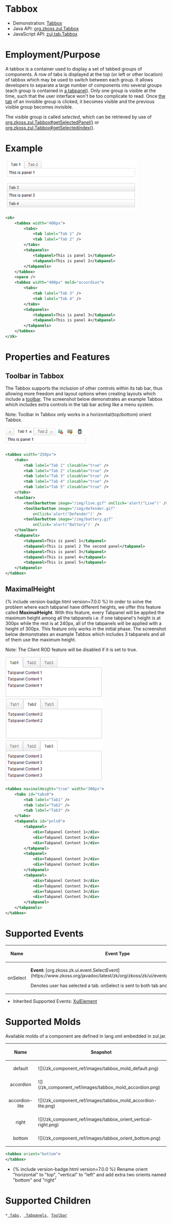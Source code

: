 

# Tabbox

- Demonstration: [Tabbox](http://www.zkoss.org/zkdemo/tabbox)
- Java API: [org.zkoss.zul.Tabbox](https://www.zkoss.org/javadoc/latest/zk/org/zkoss/zul/Tabbox.html)
- JavaScript API: [zul.tab.Tabbox](https://www.zkoss.org/javadoc/latest/jsdoc/classes/zul.tab.Tabbox.html)


# Employment/Purpose

A tabbox is a container used to display a set of tabbed groups of
components. A row of tabs is displayed at the top (or left or other
location) of tabbox which may be used to switch between each group. It
allows developers to separate a large number of components into several
groups (each group is contained in [a tabpanel]({{site.baseurl}}/zk_component_ref/containers/tabbox/tabpanel)).
Only one group is visible at the time, such that the user interface
won't be too complicate to read. Once [the tab]({{site.baseurl}}/zk_component_ref/containers/tabbox/tab) of an
invisible group is clicked, it becomes visible and the previous visible
group becomes invisible.

The visible group is called *selected*, which can be retrieved by use of
[org.zkoss.zul.Tabbox#getSelectedPanel()](https://www.zkoss.org/javadoc/latest/zk/org/zkoss/zul/Tabbox.html#getSelectedPanel()) or
[org.zkoss.zul.Tabbox#getSelectedIndex()](https://www.zkoss.org/javadoc/latest/zk/org/zkoss/zul/Tabbox.html#getSelectedIndex()).

# Example

![](/zk_component_ref/images/ZKComRef_Tabbox_Examples.PNG)

```xml
<zk>
    <tabbox width="400px">
        <tabs>
            <tab label="Tab 1" />
            <tab label="Tab 2" />
        </tabs>
        <tabpanels>
            <tabpanel>This is panel 1</tabpanel>
            <tabpanel>This is panel 2</tabpanel>
        </tabpanels>
    </tabbox>
    <space />
    <tabbox width="400px" mold="accordion">
        <tabs>
            <tab label="Tab 3" />
            <tab label="Tab 4" />
        </tabs>
        <tabpanels>
            <tabpanel>This is panel 3</tabpanel>
            <tabpanel>This is panel 4</tabpanel>
        </tabpanels>
    </tabbox>
</zk>
```

# Properties and Features

## Toolbar in Tabbox

The Tabbox supports the inclusion of other controls within its tab bar,
thus allowing more freedom and layout options when creating layouts
which include a
[toolbar]({{site.baseurl}}/zk_component_ref/essential_components/toolbar).
The screenshot below demonstrates an example Tabbox which includes extra
controls in the tab bar acting like a menu system.

Note: Toolbar in Tabbox only works in a horizontal(top/bottom) orient
Tabbox.

![](/zk_component_ref/images/ZKComRef_Tabbox_Toolbar_Examples.png)

```xml
<tabbox width="250px">
    <tabs>
        <tab label="Tab 1" closable="true" />
        <tab label="Tab 2" closable="true" />
        <tab label="Tab 3" closable="true" />
        <tab label="Tab 4" closable="true" />
        <tab label="Tab 5" closable="true" />
    </tabs>
    <toolbar>
        <toolbarbutton image="/img/live.gif" onClick='alert("Live")' />
        <toolbarbutton image="/img/defender.gif"
            onClick='alert("Defender")' />
        <toolbarbutton image="/img/battery.gif"
            onClick='alert("Battery")' />
    </toolbar>
    <tabpanels>
        <tabpanel>This is panel 1</tabpanel>
        <tabpanel>This is panel 2 The second panel</tabpanel>
        <tabpanel>This is panel 3</tabpanel>
        <tabpanel>This is panel 4</tabpanel>
        <tabpanel>This is panel 5</tabpanel>
    </tabpanels>
</tabbox>
```

## MaximalHeight

{% include version-badge.html version=7.0.0 %} In order to solve the problem where
each tabpanel have different heights, we offer this feature called
**MaximalHeight**. With this feature, every Tabpanel will be applied the
maximum height among all the tabpanels i.e. if one tabpanel's height is
at 300px while the rest is at 240px, all of the tabpanels will be
applied with a height of 300px. This feature only works in the initial
phase. The screenshot below demonstrates an example Tabbox which
includes 3 tabpanels and all of them use the maximum height.

Note: The Client ROD feature will be disabled if it is set to true.

![](/zk_component_ref/images/tabbox_maximalHeight_0.png)![](/zk_component_ref/images/tabbox_maximalHeight_1.png)![](/zk_component_ref/images/tabbox_maximalHeight_2.png)

```xml
<tabbox maximalHeight="true" width="300px">
    <tabs id="tabs0">
        <tab label="Tab1" />
        <tab label="Tab2" />
        <tab label="Tab3" />
    </tabs>
    <tabpanels id="pnls0">
        <tabpanel>
            <div>Tabpanel Content 1</div>
            <div>Tabpanel Content 1</div>
            <div>Tabpanel Content 1</div>
        </tabpanel>
        <tabpanel>
            <div>Tabpanel Content 2</div>
            <div>Tabpanel Content 2</div>
        </tabpanel>
        <tabpanel>
            <div>Tabpanel Content 3</div>
            <div>Tabpanel Content 3</div>
            <div>Tabpanel Content 3</div>
            <div>Tabpanel Content 3</div>
        </tabpanel>
    </tabpanels>
</tabbox>
```

# Supported Events

<table>
<thead>
<tr class="header">
<th><center>
<p>Name</p>
</center></th>
<th><center>
<p>Event Type</p>
</center></th>
</tr>
</thead>
<tbody>
<tr class="odd">
<td><center>
<p>onSelect</p>
</center></td>
<td><p><strong>Event:</strong>
[org.zkoss.zk.ui.event.SelectEvent](https://www.zkoss.org/javadoc/latest/zk/org/zkoss/zk/ui/event/SelectEvent.html)</p>
<p>Denotes user has selected a tab. onSelect is sent to both tab and
tabbox.</p></td>
</tr>
</tbody>
</table>

- Inherited Supported Events: [ XulElement]({{site.baseurl}}/zk_component_ref/base_components/xulelement#Supported_Events)

# Supported Molds

Available molds of a component are defined in lang.xml embedded in
zul.jar.

<table>
<thead>
<tr class="header">
<th><center>
<p>Name</p>
</center></th>
<th><center>
<p>Snapshot</p>
</center></th>
</tr>
</thead>
<tbody>
<tr class="odd">
<td><center>
<p>default</p>
</center></td>
<td>![](/zk_component_ref/images/tabbox_mold_default.png)</td>
</tr>
<tr class="even">
<td><center>
<p>accordion</p>
</center></td>
<td>![](/zk_component_ref/images/tabbox_mold_accordion.png)</td>
</tr>
<tr class="odd">
<td><center>
<p>accordion-lite</p>
</center></td>
<td><p>![](/zk_component_ref/images/tabbox_mold_accordion-lite.png)</td>
</tr>
<tr class="odd">
<td><center>
<p>right</p>
</center></td>
<td>![](/zk_component_ref/images/tabbox_orient_vertical-right.png)</td>
</tr>
<tr class="even">
<td><center>
<p>bottom</p>
</center></td>
<td>![](/zk_component_ref/images/tabbox_orient_bottom.png‎)</td>
</tr>
</tbody>
</table>

```xml
<tabbox orient="bottom">
</tabbox>
```

- {% include version-badge.html version=7.0.0 %} Rename orient "horizontal" to
  "top", "vertical" to "left" and add extra two orients named "bottom"
  and "right"

# Supported Children

`*`[` Tabs`]({{site.baseurl}}/zk_component_ref/containers/tabbox/tabs)`, `[` Tabpanels`]({{site.baseurl}}/zk_component_ref/containers/tabbox/tabpanels)`, `[`Toolbar`]({{site.baseurl}}/zk_component_ref/essential_components/toolbar)



